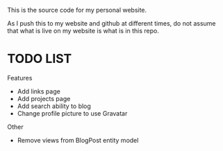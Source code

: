 This is the source code for my personal website.

As I push this to my website and github at different times, do not assume that what is live on my website is what is in this repo.

TODO LIST
=========

Features
- Add links page
- Add projects page
- Add search ability to blog
- Change profile picture to use Gravatar

Other
- Remove views from BlogPost entity model
